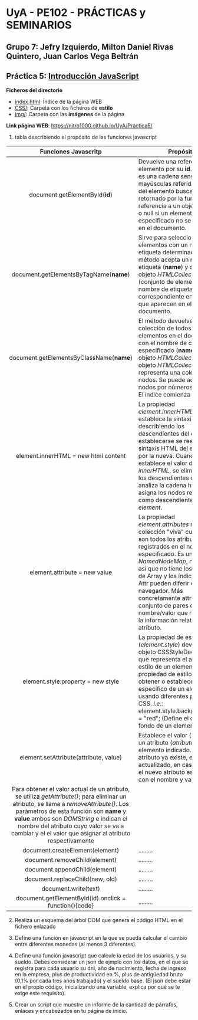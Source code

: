 # UyA - PE102 - PRÁCTICAS y SEMINARIOS
## Grupo 7: Jefry Izquierdo, Milton Daniel Rivas Quintero, Juan Carlos Vega Beltrán


## Práctica 5: [Introducción JavaScript](https://nitro1000.github.io/UyA/Practica5/)

**Ficheros del directorio**
  - [index.html]( ): Índice de la página WEB
  - [CSS/]( ): Carpeta con los ficheros de **estilo**
  - [img/]( ): Carpeta con las **imágenes** de la página

**Link página WEB**: https://nitro1000.github.io/UyA/Practica5/
1. tabla describiendo el propósito de las funciones javascript

|Funciones Javascritp                       | Propósito    |                                   
|  :------:                                 | -----------  |                                
| document.getElementById(**id**)           | Devuelve una referencia al elemento por su **id**. Donde **id** es una cadena sensible a mayúsculas referida al ID único del elemento buscado. El valor retornado por la función es una referencia a un objeto Element, o null si un elemento con el ID especificado no se encuentra en el documento.|
| document.getElementsByTagName(**name**)   | Sirve para seleccionar elementos con un nombre de etiqueta determinado. Este método acepta un nombre de etiqueta (**name**) y devuelve un objeto  *HTMLCollection* (conjunto de elementos) con el nombre de etiqueta correspondiente en el orden en que aparecen en el documento.  |
| document.getElementsByClassName(**name**) | El método devuelve una colección de todos los elementos en el documento con el nombre de clase especificado (**name**), como un objeto *HTMLCollection*. El objeto *HTMLCollection* representa una colección de nodos. Se puede acceder a los nodos por números de índice. El índice comienza en 0. |
| element.innerHTML = new html content    | La propiedad *element.innerHTML* devuelve o establece la sintaxis HTML describiendo los descendientes del elemento. Al establecerse se reemplaza la sintaxis HTML del elemento por la nueva. Cuando se establece el valor de *innerHTML*, se eliminan todos los descendientes de element, analiza la cadena htmString y asigna los nodos resultantes como descendientes de *element*.|
| element.attribute = new value           | La propiedad *element.attributes* retorna una colección "viva" cuyos nodos son todos los atributos registrados en el nodo especificado. Es un *NamedNodeMap*, no un Array, así que no tiene los métodos de Array y los índices de nodo Attr pueden diferir en cada navegador. Más concretamente attributes es un conjunto de pares de cadenas nombre/valor que representan la información relativa a cada atributo.    |
| element.style.property = new style      | La propiedad de estilo (*element.style*) devuelve un objeto CSSStyleDeclaration, que representa el atributo de estilo de un elemento. La propiedad de estilo se usa para obtener o establecer un estilo específico de un elemento usando diferentes propiedades CSS. *i.e.*: element.style.backgroundColor = "red";   (Define el color de fondo de un elemento a "rojo")   |
| element.setAttribute(attribute, value)  | Establece el valor (*value*) de un atributo (*atribute*) en el elemento indicado. Si el atributo ya existe, el valor es actualizado, en caso contrario, el nuevo atributo es añadido con el nombre y valor indicado.
Para obtener el valor actual de un atributo, se utiliza *getAttribute()*; para eliminar un atributo, se llama a *removeAttribute()*.  Los parámetros de esta función son **name** y **value** ambos son *DOMString* e indican el nombre del atributo cuyo valor se va a cambiar y el el valor que asignar al atributo respectivamente|
| document.createElement(element)         | .........    |
| document.removeChild(element)           | .........    |
| document.appendChild(element)           | .........    |
| document.replaceChild(new, old)         | .........    |
| document.write(text)                    | .........    |
| document.getElementById(id).onclick = function(){code}      | .........    |


2. Realiza un esquema del árbol DOM que genera el código HTML en el fichero enlazado

3. Define una función en javascript en la que se pueda calcular el cambio entre diferentes monedas (al menos 3 diferentes).

4. Define una función javascript que calcule la edad de los usuarios, y su sueldo. Debes considerar un json de ejmplo con los datos, en el que se registra para cada usuario su dni, año de nacimiento, fecha de ingreso en la empresa, plus de productividad en %, plus de antigüedad bruto (0,1% por cada tres años trabajado) y el sueldo base. (El json debe estar en el propio código, inicializando una variable, explica por qué se te exige este requisito).

5. Crear un script que muestre un informe de la cantidad de párrafos, enlaces y encabezados en tu página de inicio.
